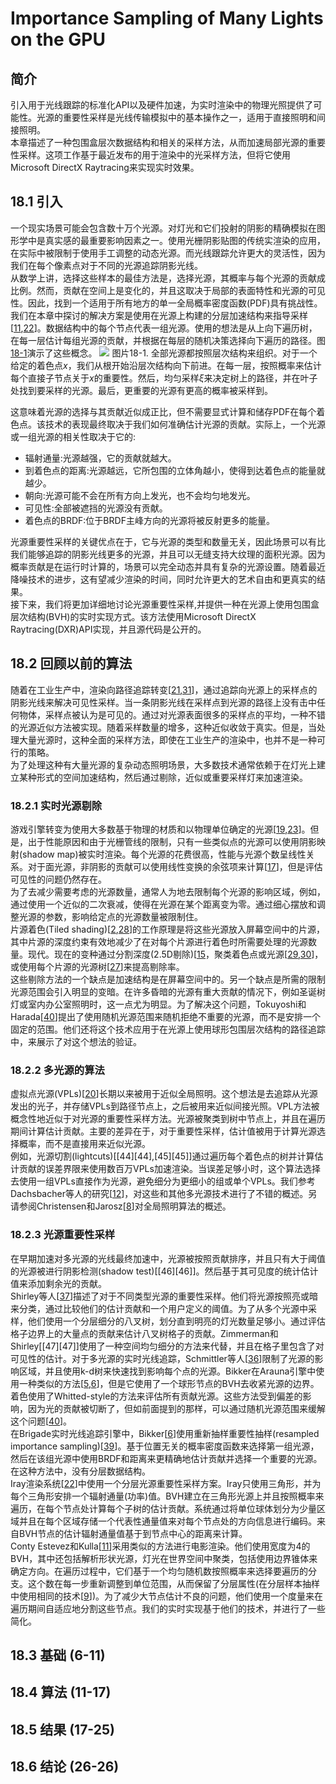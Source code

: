 # Importance Sampling of Many Lights on the GPU

## 简介
引入用于光线跟踪的标准化API以及硬件加速，为实时渲染中的物理光照提供了可能性。光源的重要性采样是光线传输模拟中的基本操作之一，适用于直接照明和间接照明。  
本章描述了一种包围盒层次数据结构和相关的采样方法，从而加速局部光源的重要性采样。这项工作基于最近发布的用于渲染中的光采样方法，但将它使用Microsoft DirectX Raytracing来实现实时效果。  
## 18.1 引入
一个现实场景可能会包含数十万个光源。对灯光和它们投射的阴影的精确模拟在图形学中是真实感的最重要影响因素之一。使用光栅阴影贴图的传统实渲染的应用，在实际中被限制于使用手工调整的动态光源。而光线跟踪允许更大的灵活性，因为我们在每个像素点对于不同的光源追踪阴影光线。  
从数学上讲，选择这些样本的最佳方法是，选择光源，其概率与每个光源的贡献成比例。然而，贡献在空间上是变化的，并且这取决于局部的表面特性和光源的可见性。因此，找到一个适用于所有地方的单一全局概率密度函数(PDF)具有挑战性。  
我们在本章中探讨的解决方案是使用在光源上构建的分层加速结构来指导采样[[11][11],[22][22]]。数据结构中的每个节点代表一组光源。使用的想法是从上向下遍历树，在每一层估计每组光源的贡献，并根据在每层的随机决策选择向下遍历的路径。图[18-1][18-1]演示了这些概念。
![](https://i.postimg.cc/qM6YgZ7V/ch18-001.png)
图片18-1. 全部光源都按照层次结构来组织。对于一个给定的着色点$x$，我们从根开始沿层次结构向下前进。在每一层，按照概率来估计每个直接子节点关于$x$的重要性。然后，均匀采样$\xi$来决定树上的路径，并在叶子处找到要采样的光源。最后，更重要的光源有更高的概率被采样到。  

这意味着光源的选择与其贡献近似成正比，但不需要显式计算和储存PDF在每个着色点。该技术的表现最终取决于我们如何准确估计光源的贡献。实际上，一个光源或一组光源的相关性取决于它的:  
- 辐射通量:光源越强，它的贡献就越大。  
- 到着色点的距离:光源越远，它所包围的立体角越小，使得到达着色点的能量就越少。  
- 朝向:光源可能不会在所有方向上发光，也不会均匀地发光。  
- 可见性:全部被遮挡的光源没有贡献。  
- 着色点的BRDF:位于BRDF主峰方向的光源将被反射更多的能量。  

光源重要性采样的关键优点在于，它与光源的类型和数量无关，因此场景可以有比我们能够追踪的阴影光线更多的光源，并且可以无缝支持大纹理的面积光源。因为概率贡献是在运行时计算的，场景可以完全动态并具有复杂的光源设置。随着最近降噪技术的进步，这有望减少渲染的时间，同时允许更大的艺术自由和更真实的结果。  
接下来，我们将更加详细地讨论光源重要性采样,并提供一种在光源上使用包围盒层次结构(BVH)的实时实现方式。该方法使用Microsoft DirectX Raytracing(DXR)API实现，并且源代码是公开的。  
## 18.2 回顾以前的算法
随着在工业生产中，渲染向路径追踪转变[[21][21],[31][31]]，通过追踪向光源上的采样点的阴影光线来解决可见性采样。当一条阴影光线在采样点到光源的路径上没有击中任何物体，采样点被认为是可见的。通过对光源表面很多的采样点的平均，一种不错的光源近似方法被实现。随着采样数量的增多，这种近似收敛于真实。但是，当处理大量光源时，这种全面的采样方法，即使在工业生产的渲染中，也并不是一种可行的策略。  
为了处理这种有大量光源的复杂动态照明场景，大多数技术通常依赖于在灯光上建立某种形式的空间加速结构，然后通过剔除，近似或重要采样灯来加速渲染。  
### 18.2.1  实时光源剔除  
游戏引擎转变为使用大多数基于物理的材质和以物理单位确定的光源[[19][19],[23][23]]。但是，出于性能原因和由于光栅管线的限制，只有一些类似点的光源可以使用阴影映射(shadow map)被实时渲染。每个光源的花费很高，性能与光源个数呈线性关系。对于面光源，非阴影的贡献可以使用线性变换的余弦项来计算[[17][17]]，但是评估可见性的问题仍然存在。  
为了去减少需要考虑的光源数量，通常人为地去限制每个光源的影响区域，例如，通过使用一个近似的二次衰减，使得在光源在某个距离变为零。通过细心摆放和调整光源的参数，影响给定点的光源数量被限制住。  
片源着色(Tiled shading)[[2][2],[28][28]]的工作原理是将这些光源放入屏幕空间中的片源，其中片源的深度约束有效地减少了在对每个片源进行着色时所需要处理的光源数量。现代。现在的变种通过分割深度(2.5D剔除)[[15][15]，聚类着色点或光源[[29][29],[30][30]]，或使用每个片源的光源树[[27][27]]来提高剔除率。  
这些剔除方法的一个缺点是加速结构是在屏幕空间中的。另一个缺点是所需的限制光源范围会引入明显的变暗。在许多昏暗的光源有重大贡献的情况下，例如圣诞树灯或室内办公室照明时，这一点尤为明显。为了解决这个问题，Tokuyoshi和Harada[[40][40]]提出了使用随机光源范围来随机拒绝不重要的光源，而不是安排一个固定的范围。他们还将这个技术应用于在光源上使用球形包围层次结构的路径追踪中，来展示了对这个想法的验证。  
### 18.2.2 多光源的算法  
虚拟点光源(VPLs)[[20][20]]长期以来被用于近似全局照明。这个想法是去追踪从光源发出的光子，并存储VPLs到路径节点上，之后被用来近似间接光照。VPL方法被概念性地近似于对光源的重要性采样方法。光源被聚类到树中节点上，并且在遍历期间计算估计贡献。主要的差异在于，对于重要性采样，估计值被用于计算光源选择概率，而不是直接用来近似光源。  
例如，光源切割(lightcuts)[[44][44],[45][45]]通过遍历每个着色点的树并计算估计贡献的误差界限来使用数百万VPLs加速渲染。当误差足够小时，这个算法选择去使用一组VPLs直接作为光源，避免细分为更细小的组或单个VPLs。我们参考Dachsbacher等人的研究[[12][12]]，对这些和其他多光源技术进行了不错的概述。另请参阅Christensen和Jarosz[[8][8]]对全局照明算法的概述。  
### 18.2.3 光源重要性采样
在早期加速对多光源的光线最终加速中，光源被按照贡献排序，并且只有大于阈值的光源被进行阴影检测(shadow test)[[46][46]]。然后基于其可见度的统计估计值来添加剩余光的贡献。  
Shirley等人[[37][37]]描述了对于不同类型光源的重要性采样。他们将光源按照亮或暗来分类，通过比较他们的估计贡献和一个用户定义的阈值。为了从多个光源中采样，他们使用一个分层细分的八叉树，划分直到明亮的灯光数量足够小。通过评估格子边界上的大量点的贡献来估计八叉树格子的贡献。Zimmerman和Shirley[[47][47]]使用了一种空间均匀细分的方法来代替，并且在格子里包含了对可见性的估计。对于多光源的实时光线追踪，Schmittler等人[[36][36]]限制了光源的影响区域，并且使用k-d树来快速找到影响每个点的光源。Bikker在Arauna引擎中使用一种类似的方法[[5][5],[6][6]]，但是它使用了一个球形节点的BVH去收紧光源的边界。着色使用了Whitted-style的方法来评估所有贡献光源。这些方法受到偏差的影响，因为光的贡献被切断了，但如前面提到的那样，可以通过随机光源范围来缓解这个问题[[40][40]]。  
在Brigade实时光线追踪引擎中，Bikker[[6][6]]使用重新抽样重要性抽样(resampled importance sampling)[[39][39]]。基于位置无关的概率密度函数来选择第一组光源，然后在该组光源中使用BRDF和距离来更精确地估计贡献并选择一个重要的光源。在这种方法中，没有分层数据结构。   
Iray渲染系统[[22][22]]中使用一个分层光源重要性采样方案。Iray只使用三角形，并为每个三角形安排一个辐射通量(功率)值。BVH建立在三角形光源上并且按照概率来遍历，在每个节点处计算每个子树的估计贡献。系统通过将单位球体划分为少量区域并且在每个区域存储一个代表性通量值来对每个节点处的方向信息进行编码。来自BVH节点的估计辐射通量值基于到节点中心的距离来计算。  
Conty Estevez和Kulla[[11][11]]采用类似的方法进行电影渲染。他们使用宽度为4的BVH，其中还包括解析形状光源，灯光在世界空间中聚类，包括使用边界锥体来确定方向。在遍历过程中，它们基于一个均匀随机数按照概率来选择要遍历的分支。这个数在每一步重新调整到单位范围，从而保留了分层属性(在分层样本抽样中使用相同的技术[[9][9]])。为了减少大节点估计不良的问题，他们使用一个度量来在遍历期间自适应地分割这些节点。我们的实时实现基于他们的技术，并进行了一些简化。  
## 18.3 基础 (6-11)
## 18.4 算法 (11-17)
## 18.5 结果 (17-25)
## 18.6 结论 (26-26)


[18-1]:18-1
[1]:1  
[2]:2  
[3]:3  
[4]:4  
[5]:5  
[6]:6  
[7]:7  
[8]:8  
[9]:9  
[10]:10  
[11]:11  
[12]:12  
[13]:13  
[14]:14  
[15]:15  
[16]:16  
[17]:17  
[18]:18  
[19]:19  
[20]:20  
[21]:21  
[22]:22  
[23]:23  
[24]:24  
[25]:25  
[26]:26  
[27]:27  
[28]:28  
[29]:29  
[30]:30  
[31]:31  
[32]:32  
[33]:33  
[34]:34  
[35]:35  
[36]:36  
[37]:37  
[38]:38  
[39]:39  
[40]:40  
[41]:41  
[42]:42  
[43]:43  
